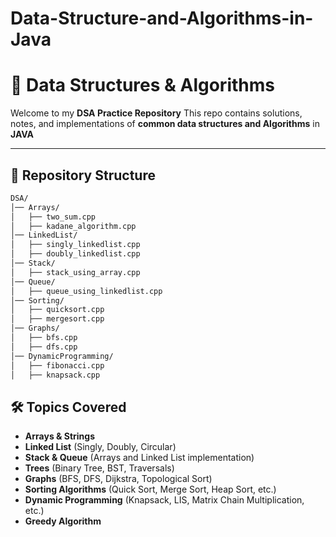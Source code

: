 # Data-Structure-and-Algorithms-in-Java

# 📘 Data Structures & Algorithms

Welcome to my **DSA Practice Repository**
This repo contains solutions, notes, and implementations of **common data structures and Algorithms** in **JAVA**

---

## 📂 Repository Structure

```bash
DSA/
│── Arrays/
│   ├── two_sum.cpp
│   ├── kadane_algorithm.cpp
│── LinkedList/
│   ├── singly_linkedlist.cpp
│   ├── doubly_linkedlist.cpp
│── Stack/
│   ├── stack_using_array.cpp
│── Queue/
│   ├── queue_using_linkedlist.cpp
│── Sorting/
│   ├── quicksort.cpp
│   ├── mergesort.cpp
│── Graphs/
│   ├── bfs.cpp
│   ├── dfs.cpp
│── DynamicProgramming/
│   ├── fibonacci.cpp
│   ├── knapsack.cpp
```
## 🛠️ Topics Covered

- **Arrays & Strings**
- **Linked List** (Singly, Doubly, Circular)
- **Stack & Queue** (Arrays and Linked List implementation)
- **Trees** (Binary Tree, BST, Traversals)
- **Graphs** (BFS, DFS, Dijkstra, Topological Sort)
- **Sorting Algorithms** (Quick Sort, Merge Sort, Heap Sort, etc.)
- **Dynamic Programming** (Knapsack, LIS, Matrix Chain Multiplication, etc.)
- **Greedy Algorithm**
